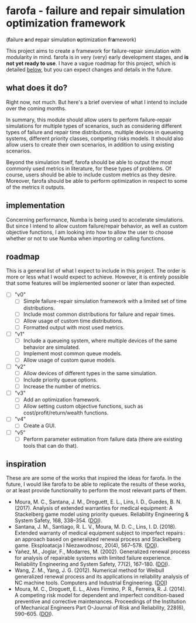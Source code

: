 # farofa - failure and repair simulation optimization framework

(**f**ailure **a**nd **r**epair simulation **o**ptimization **f**r**a**mework)

This project aims to create a framework for failure-repair simulation with modularity in mind. farofa is in very (very) early development stages, and **is not yet ready to use**. I have a vague roadmap for this project, which is detailed [below](#roadmap), but you can expect changes and details in the future.

## what does it do?

Right now, not much. But here's a brief overview of what I intend to include over the coming months.

In summary, this module should allow users to perform failure-repair simulations for multiple types of scenarios, such as considering different types of failure and repair time distributions, multiple devices in queueing systems, different priority classes, competing risks models. It should also allow users to create their own scenarios, in addition to using existing scenarios.

Beyond the simulation itself, farofa should be able to output the most commonly used metrics in literature, for these types of problems. Of course, users should be able to include custom metrics as they desire. Moreover, farofa should be able to perform optimization in respect to some of the metrics it outputs.

## implementation

Concerning performance, Numba is being used to accelerate simulations. But since I intend to allow custom failure/repair behavior, as well as custom objective functions, I am looking into how to allow the user to choose whether or not to use Numba when importing or calling functions.

## roadmap

This is a general list of what I expect to include in this project. The order is more or less what I would expect to achieve. However, it is entirely possible that some features will be implemented sooner or later than expected.

- [ ] "v0"
  - [ ] Simple failure-repair simulation framework with a limited set of time distributions.
  - [ ] Include most common distributions for failure and repair times.
  - [ ] Allow usage of custom time distributions.
  - [ ] Formatted output with most used metrics.
- [ ] "v1"
  - [ ] Include a queueing system, where multiple devices of the same behavior are simulated.
  - [ ] Implement most common queue models.
  - [ ] Allow usage of custom queue models.
- [ ] "v2"
  - [ ] Allow devices of different types in the same simulation.
  - [ ] Include priority queue options.
  - [ ] Increase the number of metrics.
- [ ] "v3"
  - [ ] Add an optimization framework.
  - [ ] Allow setting custom objective functions, such as cost/profit/return/wealth functions.
- [ ] "v4"
  - [ ] Create a GUI.
- [ ] "v5"
  - [ ] Perform parameter estimation from failure data (there are existing tools that can do that).

## inspiration

These are are some of the works that inspired the ideas for farofa. In the future, I would like farofa to be able to replicate the results of these works, or at least provide functionality to perform the most relevant parts of them.

- Moura, M. C., Santana, J. M., Droguett, E. L., Lins, I. D., Guedes, B. N. (2017). Analysis of extended warranties for medical equipment: A Stackelberg game model using priority queues. Reliability Engineering \& System Safety, 168, 338–354. ([DOI](https://doi.org/10.1016/j.ress.2017.05.040)).
- Santana, J. M., Santiago, R. L. V., Moura, M. D. C., Lins, I. D. (2018). Extended warranty of medical equipment subject to imperfect repairs : an approach based on generalized renewal process and Stackelberg game. Eksploatacja I Niezawodnosc, 20(4), 567–578. ([DOI](https://doi.org/10.17531/ein.2018.4.8)).
- Yañez, M., Joglar, F., Modarres, M. (2002). Generalized renewal process for analysis of repairable systems with limited failure experience. Reliability Engineering and System Safety, 77(2), 167–180. ([DOI](https://doi.org/10.1016/S0951-8320(02)00044-3)).
- Wang, Z. M., Yang, J. G. (2012). Numerical method for Weibull generalized renewal process and its applications in reliability analysis of NC machine tools. Computers and Industrial Engineering. ([DOI](https://doi.org/10.1016/j.cie.2012.06.019))
- Moura, M. C., Droguett, E. L., Alves Firmino, P. R., Ferreira, R. J. (2014). A competing risk model for dependent and imperfect condition-based preventive and corrective maintenances. Proceedings of the Institution of Mechanical Engineers Part O-Journal of Risk and Reliability, 228(6), 590–605. ([DOI](https://doi.org/10.1177/1748006X14540878)).
